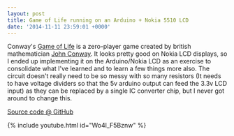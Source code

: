 ```yaml
---
layout: post
title: Game of Life running on an Arduino + Nokia 5510 LCD
date: '2014-11-11 23:59:01 +0000'
---
```


Conway's <a href="http://en.wikipedia.org/wiki/Conway%27s_Game_of_Life">Game of Life</a> is a zero-player game created by british mathematician <a href="https://en.wikipedia.org/wiki/John_Horton_Conway">John Conway</a>. It looks pretty good on Nokia LCD displays, so I ended up implementing it on the Arduino/Nokia LCD&nbsp;as an exercise to consolidate what I've learned and to learn a few things more also. The circuit doesn't really need to be so messy with so&nbsp;many resistors&nbsp;(It needs to have voltage dividers so that the 5v arduino output can feed the 3.3v LCD input) as they can be replaced by a single IC converter&nbsp;chip, but I never got around to change this.

<a title="Github Repo" href="https://github.com/ticklemynausea/lcd5510-game-of-life">Source code @ GitHub</a>


{% include youtube.html id="Wo4l_F5Bznw" %}
